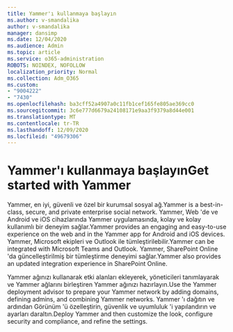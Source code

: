 ```yaml
---
title: Yammer'ı kullanmaya başlayın
ms.author: v-smandalika
author: v-smandalika
manager: dansimp
ms.date: 12/04/2020
ms.audience: Admin
ms.topic: article
ms.service: o365-administration
ROBOTS: NOINDEX, NOFOLLOW
localization_priority: Normal
ms.collection: Adm_O365
ms.custom:
- "9004222"
- "7430"
ms.openlocfilehash: ba3cff52a4907a0c11fb1cef165fe805ae369cc0
ms.sourcegitcommit: 3c6e777d6679a24108171e9aa3f9379a8d44e001
ms.translationtype: MT
ms.contentlocale: tr-TR
ms.lasthandoff: 12/09/2020
ms.locfileid: "49679306"
---
```

# <a name="get-started-with-yammer"></a><span data-ttu-id="8e2ec-102">Yammer'ı kullanmaya başlayın</span><span class="sxs-lookup"><span data-stu-id="8e2ec-102">Get started with Yammer</span></span>

<span data-ttu-id="8e2ec-103">Yammer, en iyi, güvenli ve özel bir kurumsal sosyal ağ.</span><span class="sxs-lookup"><span data-stu-id="8e2ec-103">Yammer is a best-in-class, secure, and private enterprise social network.</span></span> <span data-ttu-id="8e2ec-104">Yammer, Web 'de ve Android ve iOS cihazlarında Yammer uygulamasında, kolay ve kolay kullanımlı bir deneyim sağlar.</span><span class="sxs-lookup"><span data-stu-id="8e2ec-104">Yammer provides an engaging and easy-to-use experience on the web and in the Yammer app for Android and iOS devices.</span></span> <span data-ttu-id="8e2ec-105">Yammer, Microsoft ekipleri ve Outlook ile tümleştirilebilir.</span><span class="sxs-lookup"><span data-stu-id="8e2ec-105">Yammer can be integrated with Microsoft Teams and Outlook.</span></span> <span data-ttu-id="8e2ec-106">Yammer, SharePoint Online 'da güncelleştirilmiş bir tümleştirme deneyimi sağlar.</span><span class="sxs-lookup"><span data-stu-id="8e2ec-106">Yammer also provides an updated integration experience in SharePoint Online.</span></span>

<span data-ttu-id="8e2ec-107">Yammer ağınızı kullanarak etki alanları ekleyerek, yöneticileri tanımlayarak ve Yammer ağlarını birleştiren Yammer ağınızı hazırlayın.</span><span class="sxs-lookup"><span data-stu-id="8e2ec-107">Use the Yammer deployment advisor to prepare your Yammer network by adding domains, defining admins, and combining Yammer networks.</span></span> <span data-ttu-id="8e2ec-108">Yammer 'ı dağıtın ve ardından Görünüm 'ü özelleştirin, güvenlik ve uyumluluk 'i yapılandırın ve ayarları daraltın.</span><span class="sxs-lookup"><span data-stu-id="8e2ec-108">Deploy Yammer and then customize the look, configure security and compliance, and refine the settings.</span></span>